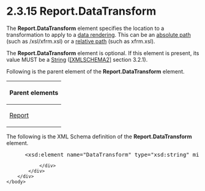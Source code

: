 <html dir="LTR" xmlns:mshelp="http://msdn.microsoft.com/mshelp" xmlns:ddue="http://ddue.schemas.microsoft.com/authoring/2003/5" xmlns:xlink="http://www.w3.org/1999/xlink" xmlns:tool="http://www.microsoft.com/tooltip">
    <head>
        <meta http-equiv="Content-Type" content="text/html; CHARSET=utf-8"></meta>
        <meta name="save" content="history"></meta>
        <title>2.3.15 Report.DataTransform</title>
        <xml>
            <mshelp:toctitle title="2.3.15 Report.DataTransform"></mshelp:toctitle>
            <mshelp:rltitle title="[MS-RDL]: Report.DataTransform"></mshelp:rltitle>
            <mshelp:keyword index="A" term="2a2c1d17-e1bf-448e-91bd-590de8f13e89"></mshelp:keyword>
            <mshelp:attr name="DCSext.ContentType" value="open specification"></mshelp:attr>
            <mshelp:attr name="AssetID" value="2a2c1d17-e1bf-448e-91bd-590de8f13e89"></mshelp:attr>
            <mshelp:attr name="TopicType" value="kbRef"></mshelp:attr>
            <mshelp:attr name="DCSext.Title" value="[MS-RDL]: Report.DataTransform" />
        </xml>
    </head>
    <body>
        <div id="header">
            <h1 class="heading">2.3.15 Report.DataTransform</h1>
        </div>
        <div id="mainSection">
            <div id="mainBody">
                <div id="allHistory" class="saveHistory"></div>
                <div id="sectionSection0" class="section" name="collapseableSection">
                    

<p>The <b>Report.DataTransform</b> element specifies the
location to a transformation to apply to a <a href="b2482b3f-74ab-4ca8-a9e5-c07955011743.html#gt_9069c206-b9e9-4374-a7ee-50faf5def25b">data rendering</a>. This can be
an <a href="b2482b3f-74ab-4ca8-a9e5-c07955011743.html#gt_e2edaf4f-a7f6-463e-9fe5-9b8bd3ce83c6">absolute path</a> (such
as /xsl/xfrm.xsl) or a <a href="b2482b3f-74ab-4ca8-a9e5-c07955011743.html#gt_f0a8c9c7-1368-4989-addb-4792c3206387">relative
path</a> (such as xfrm.xsl).</p>

<p>The <b>Report.DataTransform</b> element is optional. If this
element is present, its value MUST be a <a href="1ed81ef3-a683-45e3-aaad-bd2bbe71bc3d.html">String</a> (<a href="https://go.microsoft.com/fwlink/?LinkId=90610">[XMLSCHEMA2]</a> section
3.2.1).</p>

<p>Following is the parent element of the <b>Report.DataTransform</b>
element.</p>

<table>
 <thead>
  <tr>
   <th>
   <p>Parent elements</p>
   </th>
  </tr>
 </thead>
 <tr>
  <td>
  <p><a href="6bbaafec-020b-406c-b4e7-5e4318b616cb.html">Report</a></p>
  </td>
 </tr>
</table>

<p>The following is the XML Schema definition of the <b>Report.DataTransform</b>
element.</p>

<dl>
<dd>
<div><pre> &lt;xsd:element name=&quot;DataTransform&quot; type=&quot;xsd:string&quot; minOccurs=&quot;0&quot; /&gt;
</pre></div>
</dd></dl>


                </div>
            </div>
        </div>
    </body>
</html>